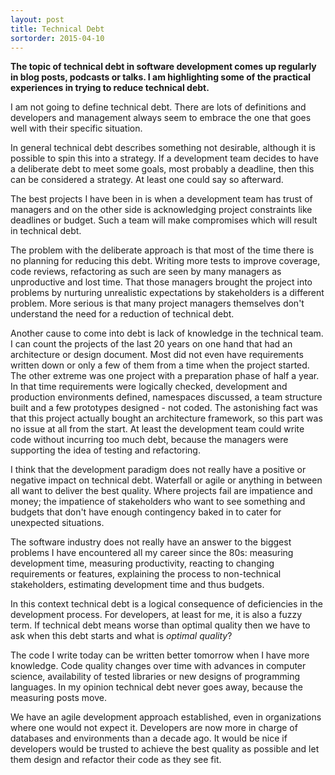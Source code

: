 ```yaml
---
layout: post
title: Technical Debt
sortorder: 2015-04-10
---
```


**The topic of technical debt in software development comes up regularly in blog posts, podcasts or talks. I am highlighting some of the practical experiences in trying to reduce technical debt.**

I am not going to define technical debt. There are lots of definitions and developers and management always seem to embrace the one that goes well with their specific situation.

In general technical debt describes something not desirable, although it is possible to spin this into a strategy. If a development team decides to have a deliberate debt to meet some goals, most probably a deadline, then this can be considered a strategy. At least one could say so afterward.

The best projects I have been in is when a development team has trust of managers and on the other side is acknowledging project constraints like deadlines or budget. Such a team will make compromises which will result in technical debt.

The problem with the deliberate approach is that most of the time there is no planning for reducing this debt. Writing more tests to improve coverage, code reviews, refactoring as such are seen by many managers as unproductive and lost time. That those managers brought the project into problems by nurturing unrealistic expectations by stakeholders is a different problem. More serious is that many project managers themselves don't understand the need for a reduction of technical debt.

Another cause to come into debt is lack of knowledge in the technical team. I can count the projects of the last 20 years on one hand that had an architecture or design document. Most did not even have requirements written down or only a few of them from a time when the project started. The other extreme was one project with a preparation phase of half a year. In that time requirements were logically checked, development and production environments defined, namespaces discussed, a team structure built and a few prototypes designed - not coded. The astonishing fact was that this project actually bought an architecture framework, so this part was no issue at all from the start. At least the development team could write code without incurring too much debt, because the managers were supporting the idea of testing and refactoring.

I think that the development paradigm does not really have a positive or negative impact on technical debt. Waterfall or agile or anything in between all want to deliver the best quality. Where projects fail are impatience and money; the impatience of stakeholders who want to see something and budgets that don't have enough contingency baked in to cater for unexpected situations.

The software industry does not really have an answer to the biggest problems I have encountered all my career since the 80s: measuring development time, measuring productivity, reacting to changing requirements or features, explaining the process to non-technical stakeholders, estimating development time and thus budgets.

In this context technical debt is a logical consequence of deficiencies in the development process. For developers, at least for me, it is also a fuzzy term. If technical debt means worse than optimal quality then we have to ask when this debt starts and what is *optimal quality*?

The code I write today can be written better tomorrow when I have more knowledge. Code quality changes over time with advances in computer science, availability of tested libraries or new designs of programming languages. In my opinion technical debt never goes away, because the measuring posts move.

We have an agile development approach established, even in organizations where one would not expect it. Developers are now more in charge of databases and environments than a decade ago. It would be nice if developers would be trusted  to achieve the best quality as possible and let them design and refactor their code as they see fit.

